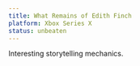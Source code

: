```yaml
---
title: What Remains of Edith Finch
platform: Xbox Series X
status: unbeaten
---
```


Interesting storytelling mechanics.
